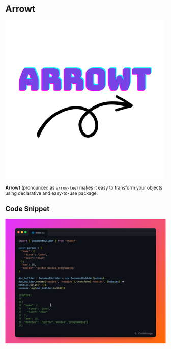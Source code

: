 # Arrowt

![Arrowt's logo](./img/arrowt_logo.png)

**Arrowt** (pronounced as `arrow-tee`) makes it easy to transform your objects using declarative and easy-to-use package.

## Code Snippet

![Code snippet](./img/codeImage_11.png)
